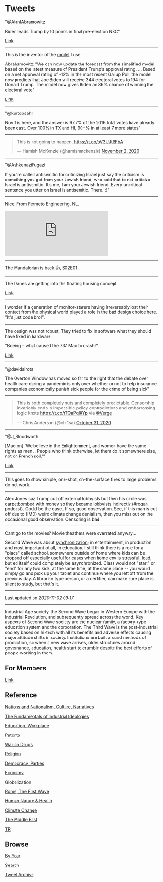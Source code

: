 # Tweets

"@AlanIAbramowitz

Biden leads Trump by 10 points in final pre-election NBC"

[Link](https://twitter.com/AlanIAbramowitz/status/1322909489201373184)

---

This is the inventor of the [model](2015/04/predicting-2016-presidential-election.md) I use.

Abrahamovitz: "We can now update the forecast from the simplified
model based on the latest measure of President Trump’s approval
rating. ... Based on a net approval rating of -12% in the most recent
Gallup Poll, the model now predicts that Joe Biden will receive 344
electoral votes to 194 for Donald Trump. The model now gives Biden an
86% chance of winning the electoral vote"

[Link](https://centerforpolitics.org/crystalball/articles/final-forecast-results-from-two-methods-of-predicting-the-2020-presidential-election/)

---

"@kurtopsahl

Nov 1 is here, and the answer is 67.7% of the 2016 total votes have
already been cast. Over 100% in TX and HI, 90+% in at least 7 more
states"

---

<blockquote class="twitter-tweet"><p lang="en" dir="ltr">This is not going to happen. <a href="https://t.co/bV3UJtRFbA">https://t.co/bV3UJtRFbA</a></p>&mdash; Hamish McKenzie (@hamishmckenzie) <a href="https://twitter.com/hamishmckenzie/status/1323116718810693633?ref_src=twsrc%5Etfw">November 2, 2020</a></blockquote> <script async src="https://platform.twitter.com/widgets.js" charset="utf-8"></script>

---

"@AshkenaziFugazi

If you're called antisemitic for criticizing Israel just say the
criticism is something you got from your Jewish friend, who said that
to not criticize Israel is antisemitic. It's me, I am your Jewish
friend. Every uncritical sentence you utter on Israel is
antisemitic. There. :)"

---

Nice. From Fermeto Engineering, NL.

<iframe width="340" src="https://www.youtube.com/embed/EcAZv5xcvn8" frameborder="0" allow="accelerometer; autoplay; clipboard-write; encrypted-media; gyroscope; picture-in-picture" allowfullscreen></iframe>

---

The Mandalorian is back 👍, S02E01

---

The Danes are getting into the floating housing concept

[Link](https://www.urbanrigger.com/)

---

I wonder if a generation of monitor-starers having irreversably lost
their contact from the physical world played a role in the bad design
choice here. "It's just code bro!". 

---

The design was not robust. They tried to fix in software what they
should have fixed in hardware.

"Boeing – what caused the 737 Max to crash?"

[Link](https://youtu.be/PdYcJldzOdw?t=591)

---

"@davidsirota

The Overton Window has moved so far to the right that the debate over
health care during a pandemic is only over whether or not to help
insurance companies economically punish sick people for the crime of
being sick"

---

<blockquote class="twitter-tweet"><p lang="en" dir="ltr">This is both completely nuts and completely predictable. Censorship invariably ends in impossible policy contradictions and embarrassing logic knots <a href="https://t.co/rTQaPqI8Yp">https://t.co/rTQaPqI8Yp</a> via <a href="https://twitter.com/verge?ref_src=twsrc%5Etfw">@Verge</a></p>&mdash; Chris Anderson (@chr1sa) <a href="https://twitter.com/chr1sa/status/1322347515069431808?ref_src=twsrc%5Etfw">October 31, 2020</a></blockquote> <script async src="https://platform.twitter.com/widgets.js" charset="utf-8"></script>

---

"@J_Bloodworth

[Macron] 'We believe in the Enlightenment, and women have the same
rights as men... People who think otherwise, let them do it somewhere
else, not on French soil.'"

[Link](https://mobile.twitter.com/J_Bloodworth/status/1322672423347621888)

---

This goes to show simple, one-shot, on-the-surface fixes to large problems
do not work. 

---

Alex Jones saz Trump cut off external lobbyists but then his circle
was carpetbombed with money so they became lobbyists indirectly
(\#rogan podcast). Could be the case.. If so, good observation. See,
if this man is cut off due to (IMO) weird climate change denialism,
then you miss out on the occasional good observation. Censoring is bad

---

Cant go to the movies? Movie theathers were overrated anyway...

Second Wave was about
[synchronization](2011/03/fundamentals-of-industrial-ideologies_synchronization.md);
in entertainment, in production and most important of all, in
education.  I still think there is a role for a "place" called school,
somewhere outside of home where kids can be dropped off especially
useful for cases when home env is stressful, loud, but ed itself could
completely be asynchronized. Class would not "start" or "end" for any
two kids, at the same time, at the same place -- you would simply go
and pick up your tablet and continue where you left off from the
previous day.  A librarian type person, or a certifier, can make sure
place is silent to study, but that's it.

---

Last updated on *2020-11-02 09:17*

---

Industrial Age society, the Second Wave began in Western Europe with
the Industrial Revolution, and subsequently spread across the
world. Key aspects of Second Wave society are the nuclear family, a
factory-type education system and the corporation. The Third Wave is
the post-industrial society based on hi-tech with all its benefits and
adverse effects causing major attitude shifts in society. Institutions
are built around methods of production, so when a new wave arrives,
older structures around governance, education, health start to crumble
despite the best efforts of people working in them.

## For Members

[Link](https://thirdwave-members.herokuapp.com)

## Reference

[Nations and Nationalism, Culture, Narratives](/2013/02/nations-and-nationalism.md)

[The Fundamentals of Industrial Ideologies](/2011/04/fundamentals-of-industrial-ideologies.md)

[Education, Workplace](2017/09/education-workplace.md)

[Patents](/2018/09/patents.md)

[War on Drugs](/2019/11/war-on-drugs.md)

[Religion](/2015/04/god-religion.md)

[Democracy, Parties](/2016/11/democracy.md)

[Economy](/2018/05/economy.md)

[Globalization](/2018/09/globalization.md)

[Rome, The First Wave](/2017/12/rome.md)

[Human Nature & Health](/2020/07/human-nature.md)

[Climate Change](/2018/12/climate.md)

[The Middle East](/2019/07/middleeast.md)

[TR](../tr)

## Browse

[By Year](years.md)

[Search](search.html)

[Tweet Archive](/tweets/README.md)




